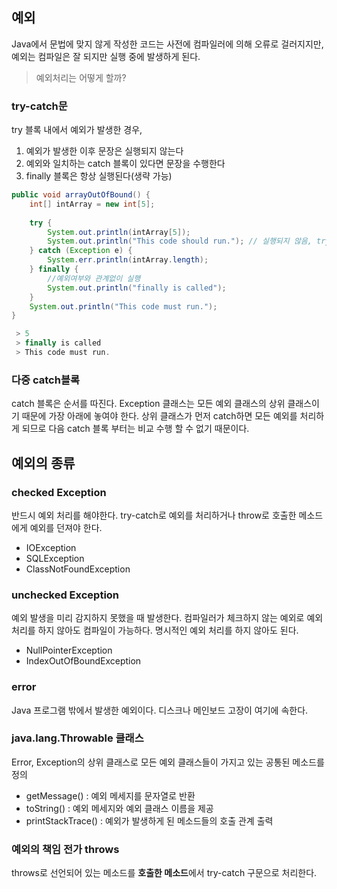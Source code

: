 ## 예외

Java에서 문법에 맞지 않게 작성한 코드는 사전에 컴파일러에 의해 오류로 걸러지지만, 예외는 컴파일은 잘 되지만 실행 중에 발생하게 된다.

> 예외처리는 어떻게 할까?

### try-catch문

try 블록 내에서 예외가 발생한 경우,

1. 예외가 발생한 이후 문장은 실행되지 않는다
2. 예외와 일치하는 catch 블록이 있다면 문장을 수행한다
3. finally 블록은 항상 실행된다(생략 가능)

```java
public void arrayOutOfBound() {
    int[] intArray = new int[5];
    
    try {
        System.out.println(intArray[5]);
        System.out.println("This code should run."); // 실행되지 않음, try블럭에서 예외가 발생할 경우, 예외 발생 위치 이후의 문장들은 수행되지 않는다.
    } catch (Exception e) {
        System.err.println(intArray.length);
    } finally {
        //예외여부와 관계없이 실행
        System.out.println("finally is called");
    }
    System.out.println("This code must run.");
}
```

```java
 > 5
 > finally is called
 > This code must run.
```

### 다중 catch블록

catch 블록은 순서를 따진다. Exception 클래스는 모든 예외 클래스의 상위 클래스이기 때문에 가장 아래에 놓여야 한다. 상위 클래스가 먼저 catch하면 모든 예외를 처리하게 되므로 다음 catch 블록 부터는 비교 수행 할 수 없기 때문이다.

## 예외의 종류
 
### checked Exception
  
반드시 예외 처리를 해야한다. try-catch로 예외를 처리하거나 throw로 호출한 메소드에게 예외를 던져야 한다.
  
- IOException
- SQLException
- ClassNotFoundException
  
### unchecked Exception
  
예외 발생을 미리 감지하지 못했을 때 발생한다. 컴파일러가 체크하지 않는 예외로 예외 처리를 하지 않아도 컴파일이 가능하다. 명시적인 예외 처리를 하지 않아도 된다.
  
- NullPointerException
- IndexOutOfBoundException
  
### error
  
Java 프로그램 밖에서 발생한 예외이다. 디스크나 메인보드 고장이 여기에 속한다.

### java.lang.Throwable 클래스

Error, Exception의 상위 클래스로 모든 예외 클래스들이 가지고 있는 공통된 메소드를 정의

- getMessage() : 예외 메세지를 문자열로 반환
- toString() : 예외 메세지와 예외 클래스 이름을 제공
- printStackTrace() : 예외가 발생하게 된 메소드들의 호출 관계 출력

### 예외의 책임 전가 throws

throws로 선언되어 있는 메소드를 **호출한 메소드**에서 try-catch 구문으로 처리한다.

